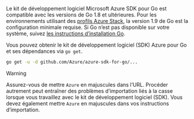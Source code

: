 Le kit de développement logiciel Microsoft Azure SDK pour Go est compatible avec les versions de Go 1.8 et ultérieures. Pour les environnements utilisant des [profils Azure Stack](https://docs.microsoft.com/en-us/azure/azure-stack/azure-stack-version-profiles), la version 1.9 de Go est la configuration minimale requise. Si Go n’est pas disponible sur votre système, suivez [les instructions d’installation Go](https://golang.org/doc/install).

Vous pouvez obtenir le kit de développement logiciel (SDK) Azure pour Go et ses dépendances via `go get`.

```bash
go get -u -d github.com/Azure/azure-sdk-for-go/...
```

> [!WARNING]
> Assurez-vous de mettre `Azure` en majuscules dans l’URL. Procéder autrement peut entraîner des problèmes d’importation liés à la casse lorsque vous travaillez avec le kit de développement logiciel (SDK). Vous devez également mettre `Azure` en majuscules dans vos instructions d’importation.

